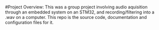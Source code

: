 #Project Overview:
This was a group project involving audio aquisition through an embedded system on an STM32, and recording/filtering into a .wav on a computer. This repo is the source code, documentation and configuration files for it.
